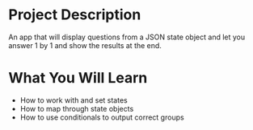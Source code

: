 # Project Description

An app that will display questions from a JSON state object and let you answer 1 by 1 and show the results at the end.

# What You Will Learn

* How to work with and set states
* How to map through state objects
* How to use conditionals to output correct groups
